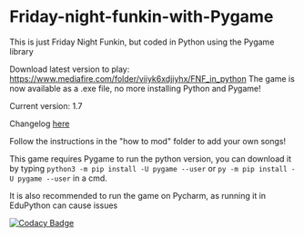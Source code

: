 # Friday-night-funkin-with-Pygame
This is just Friday Night Funkin, but coded in Python using the Pygame library

Download latest version to play: https://www.mediafire.com/folder/viiyk6xdjiyhx/FNF_in_python
The game is now available as a .exe file, no more installing Python and Pygame!

Current version: 1.7

Changelog [here](Changelog)

Follow the instructions in the "how to mod" folder to add your own songs!

This game requires Pygame to run the python version, you can download it by typing `python3 -m pip install -U pygame --user` or `py -m pip install -U pygame --user` in a cmd.

It is also recommended to run the game on Pycharm, as running it in EduPython can cause issues

[![Codacy Badge](https://app.codacy.com/project/badge/Grade/cabe4159351b4300b79f954aad9914cb)](https://www.codacy.com/gh/EndersteveGamer/Friday-night-funkin-with-Pygame/dashboard?utm_source=github.com&amp;utm_medium=referral&amp;utm_content=EndersteveGamer/Friday-night-funkin-with-Pygame&amp;utm_campaign=Badge_Grade)
